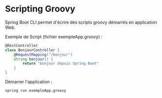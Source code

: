 # Scripting Groovy

Spring Boot CLI permet d'écrire des scripts groovy démarrés en application Web.

Exemple de Script (fichier exempleApp.groovy) :


```groovy
@RestController
class BonjourController {
    @RequestMapping("/bonjour")
    String bonjour() {
        return "bonjour depuis Spring Boot"
    }
}
```

Démarrer l'application :

```
spring run exempleApp.groovy
```
